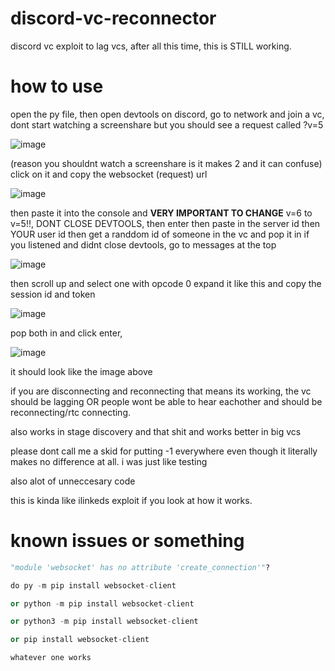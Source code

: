 # discord-vc-reconnector
discord vc exploit to lag vcs, after all this time, this is STILL working.

# how to use

open the py file,
then open devtools on discord, go to network and join a vc, dont start watching a screenshare but you should see a request called ?v=5

![image](https://user-images.githubusercontent.com/84104542/133483447-215e02a6-8636-45fa-a6bd-1c1c0602525b.png)

(reason you shouldnt watch a screenshare is it makes 2 and it can confuse)
click on it and copy the websocket (request) url

![image](https://user-images.githubusercontent.com/84104542/133483793-094b20cf-892a-4873-9ac7-e87a0e7bb321.png)

then paste it into the console and **VERY IMPORTANT TO CHANGE** v=6 to v=5!!, DONT CLOSE DEVTOOLS, then enter then paste in the server id
then YOUR user id
then get a randdom id of someone in the vc and pop it in
if you listened and didnt close devtools, go to messages at the top

![image](https://user-images.githubusercontent.com/84104542/133484232-f1373260-e654-4b1f-bc4b-5518be640899.png)

then scroll up and select one with opcode 0
expand it like this and copy the session id and token

![image](https://user-images.githubusercontent.com/84104542/133484408-6d693c44-bb2d-4797-bc14-808d002c2a1b.png)

pop both in and click enter, 

![image](https://user-images.githubusercontent.com/66729830/144730605-2b1dbc53-8aaa-4b79-b699-42c01f946fc2.png)

it should look like the image above

if you are disconnecting and reconnecting that means its working, the vc should be lagging OR people wont be able to hear eachother and should be reconnecting/rtc connecting.

also works in stage discovery and that shit and works better in big vcs

please dont call me a skid for putting -1 everywhere even though it literally makes no difference at all. i was just like testing

also alot of unneccesary code

this is kinda like ilinkeds exploit if you look at how it works.

# known issues or something

```py
"module 'websocket' has no attribute 'create_connection'"?

do py -m pip install websocket-client

or python -m pip install websocket-client

or python3 -m pip install websocket-client

or pip install websocket-client

whatever one works
```






